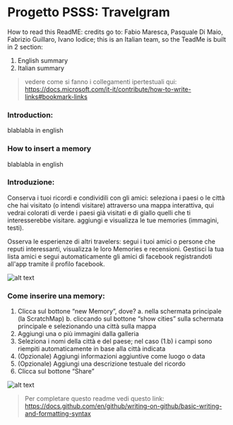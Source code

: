 # Progetto PSSS: Travelgram

How to read this ReadME:
credits go to: Fabio Maresca, Pasquale Di Maio, Fabrizio Guillaro, Ivano Iodice;
this is an Italian team, so the TeadMe is built in 2 section: 
1. English summary
2. Italian summary

> vedere come si fanno i collegamenti ipertestuali qui:
> https://docs.microsoft.com/it-it/contribute/how-to-write-links#bookmark-links


### Introduction:

blablabla in english

### How to insert a memory

blablabla in english





### Introduzione:

Conserva i tuoi ricordi e condividili con gli amici:
seleziona i paesi o le città che hai visitato (o intendi visitare) attraverso una mappa interattiva, qui vedrai colorati di verde i paesi già visitati e di giallo quelli che ti interesserebbe visitare.
aggiungi e visualizza le tue memories (immagini, testi).

Osserva le esperienze di altri travelers: segui i tuoi amici o persone che reputi interessanti, visualizza le loro Memories e recensioni.
Gestisci la tua lista amici e segui automaticamente gli amici di facebook registrandoti all'app tramite il profilo facebook.

![alt text](https://github.com/fabiom95/ProgettoPSSS_Travelgram/blob/master/images/Immagine1_interfaccia.png)

### Come inserire una memory:
1. Clicca sul bottone “new Memory”, dove?
   a. nella schermata principale (la ScratchMap)
   b. cliccando sul bottone “show cities” sulla schermata principale e selezionando una città sulla mappa
2. Aggiungi una o più immagini dalla galleria
3. Seleziona i nomi della città e del paese; nel caso (1.b) i campi sono riempiti automaticamente in base alla città indicata
4. (Opzionale) Aggiungi informazioni aggiuntive come luogo o data
5. (Opzionale) Aggiungi una descrizione testuale del ricordo 
6. Clicca sul bottone “Share”

![alt text](https://github.com/fabiom95/ProgettoPSSS_Travelgram/blob/master/images/Immagine2_inserimentoMemory.png)




> Per completare questo readme vedi questo link:
> https://docs.github.com/en/github/writing-on-github/basic-writing-and-formatting-syntax
